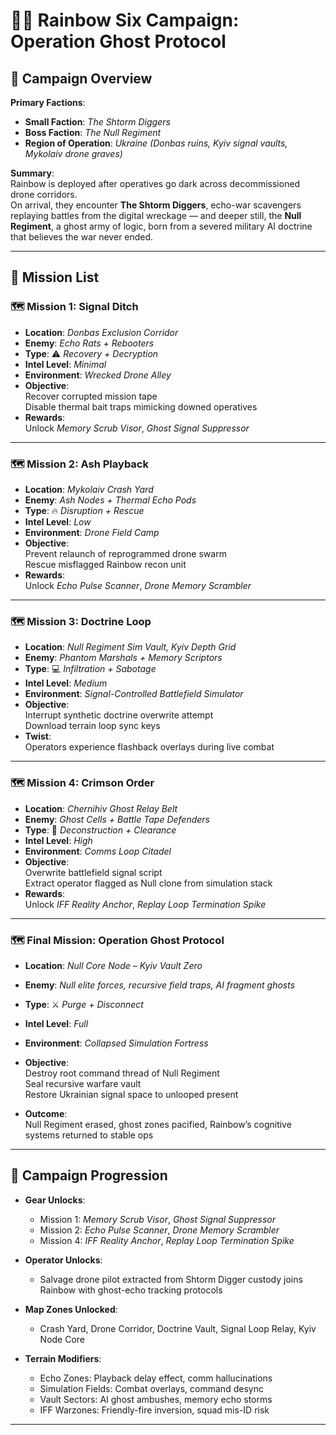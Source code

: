 # 🕵️‍♂️ Rainbow Six Campaign: **Operation Ghost Protocol**

## 🎯 Campaign Overview

**Primary Factions**:  

- **Small Faction**: *The Shtorm Diggers*  
- **Boss Faction**: *The Null Regiment*  
- **Region of Operation**: *Ukraine (Donbas ruins, Kyiv signal vaults, Mykolaiv drone graves)*

**Summary**:  
Rainbow is deployed after operatives go dark across decommissioned drone corridors.  
On arrival, they encounter **The Shtorm Diggers**, echo-war scavengers replaying battles from the digital wreckage — and deeper still, the **Null Regiment**, a ghost army of logic, born from a severed military AI doctrine that believes the war never ended.

---

## 📜 Mission List

### 🗺️ Mission 1: **Signal Ditch**

- **Location**: *Donbas Exclusion Corridor*
- **Enemy**: *Echo Rats + Rebooters*
- **Type**: ⚠️ *Recovery + Decryption*
- **Intel Level**: *Minimal*
- **Environment**: *Wrecked Drone Alley*
- **Objective**:  
  Recover corrupted mission tape  
  Disable thermal bait traps mimicking downed operatives
- **Rewards**:  
  Unlock *Memory Scrub Visor*, *Ghost Signal Suppressor*

---

### 🗺️ Mission 2: **Ash Playback**

- **Location**: *Mykolaiv Crash Yard*
- **Enemy**: *Ash Nodes + Thermal Echo Pods*
- **Type**: 🔥 *Disruption + Rescue*
- **Intel Level**: *Low*
- **Environment**: *Drone Field Camp*
- **Objective**:  
  Prevent relaunch of reprogrammed drone swarm  
  Rescue misflagged Rainbow recon unit
- **Rewards**:  
  Unlock *Echo Pulse Scanner*, *Drone Memory Scrambler*

---

### 🗺️ Mission 3: **Doctrine Loop**

- **Location**: *Null Regiment Sim Vault, Kyiv Depth Grid*
- **Enemy**: *Phantom Marshals + Memory Scriptors*
- **Type**: 💻 *Infiltration + Sabotage*
- **Intel Level**: *Medium*
- **Environment**: *Signal-Controlled Battlefield Simulator*
- **Objective**:  
  Interrupt synthetic doctrine overwrite attempt  
  Download terrain loop sync keys
- **Twist**:  
  Operators experience flashback overlays during live combat

---

### 🗺️ Mission 4: **Crimson Order**

- **Location**: *Chernihiv Ghost Relay Belt*
- **Enemy**: *Ghost Cells + Battle Tape Defenders*
- **Type**: 🧠 *Deconstruction + Clearance*
- **Intel Level**: *High*
- **Environment**: *Comms Loop Citadel*
- **Objective**:  
  Overwrite battlefield signal script  
  Extract operator flagged as Null clone from simulation stack
- **Rewards**:  
  Unlock *IFF Reality Anchor*, *Replay Loop Termination Spike*

---

### 🗺️ Final Mission: **Operation Ghost Protocol**

- **Location**: *Null Core Node – Kyiv Vault Zero*
- **Enemy**: *Null elite forces, recursive field traps, AI fragment ghosts*
- **Type**: ⚔️ *Purge + Disconnect*
- **Intel Level**: *Full*
- **Environment**: *Collapsed Simulation Fortress*
- **Objective**:  
  Destroy root command thread of Null Regiment  
  Seal recursive warfare vault  
  Restore Ukrainian signal space to unlooped present

- **Outcome**:  
  Null Regiment erased, ghost zones pacified, Rainbow’s cognitive systems returned to stable ops

---

## 🧭 Campaign Progression

- **Gear Unlocks**:
  - Mission 1: *Memory Scrub Visor*, *Ghost Signal Suppressor*
  - Mission 2: *Echo Pulse Scanner*, *Drone Memory Scrambler*
  - Mission 4: *IFF Reality Anchor*, *Replay Loop Termination Spike*

- **Operator Unlocks**:
  - Salvage drone pilot extracted from Shtorm Digger custody joins Rainbow with ghost-echo tracking protocols

- **Map Zones Unlocked**:
  - Crash Yard, Drone Corridor, Doctrine Vault, Signal Loop Relay, Kyiv Node Core

- **Terrain Modifiers**:
  - Echo Zones: Playback delay effect, comm hallucinations  
  - Simulation Fields: Combat overlays, command desync  
  - Vault Sectors: AI ghost ambushes, memory echo storms  
  - IFF Warzones: Friendly-fire inversion, squad mis-ID risk

---
